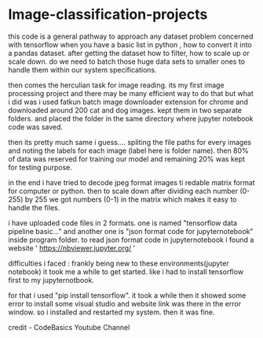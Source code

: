 # Image-classification-projects


this code is a general pathway to approach any dataset problem concerned with tensorflow
when you have a basic list in python , how to convert it into a pandas dataset. after getting the dataset how to filter, how to scale up or scale down. do we need to batch those huge data sets to smaller ones to handle them within our system specifications.

then comes the herculian task for image reading. its my first image processing project and there may be many efficient way to do that but what i did was i used fatkun batch image downloader extension for chrome and downloaded around 200 cat and dog images. kept them in two separate folders. and placed the folder in the same directory where jupyter notebook code was saved.

then its pretty much same i guess.... spliting the file paths for every images and noting the labels for each image (label here is folder name). then 80% of data was reserved for training our model and remaining 20% was kept for testing purpose.

in the end i have tried to decode jpeg format images ti redable matrix format for computer or python. then to scale down after dividing each number (0-255) by 255 we got numbers (0-1) in the matrix which makes it easy to handle the files.


i have uploaded code files in 2 formats. one is named "tensorflow data pipeline basic..." and another one is "json format code for jupyternotebook" inside program folder. to read json format code in jupyternotebook i found a website ' https://nbviewer.jupyter.org/ ' 



difficulties i faced : frankly being new to these environments(jupyter notebook) it took me a while to get started. like i had to install tensorflow first to my jupyternotbook.

for that i used "pip install tensorflow". it took a while then it showed some error to install some visual studio and website link was there in the error window. so i installed and restarted my system. then it was fine.





credit - CodeBasics Youtube Channel




